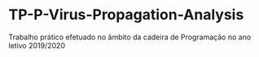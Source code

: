# TP-P-Virus-Propagation-Analysis

Trabalho prático efetuado no âmbito da cadeira de Programação no ano letivo 2019/2020

